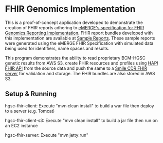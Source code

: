 # FHIR Genomics Implementation

This is a proof-of-concept application developed to demonstrate the creation of FHIR reports adhering to [eMERGE's specification for FHIR Genomics Reporting Implementation](https://emerge-fhir-spec.readthedocs.io/en/latest/). FHIR report bundles developed with this implementation are available at [Sample Reports](https://github.com/emerge-ehri/fhir-specification/tree/master/Sample%20Reports). These sample reports were generated using the eMERGE FHIR Specification with simulated data being used for identifiers, name spaces and results.

This program demonstrates the ability to read proprietary BCM-HGSC genetic results from AWS S3, create FHIR resources and profiles using [HAPI FHIR API](https://hapifhir.io/) from the source data and push the same to a [Smile CDR FHIR server](https://smilecdr.com/smilecdr.html) for validation and storage. The FHIR bundles are also stored in AWS S3.

## Setup & Running

hgsc-fhir-client:
Execute "mvn clean install" to build a war file then deploy to a server (e.g. Tomcat)

hgsc-fhir-client-s3:
Execute "mvn clean install" to build a jar file then run on an EC2 instance

hgsc-fhir-server:
Execute "mvn jetty:run"